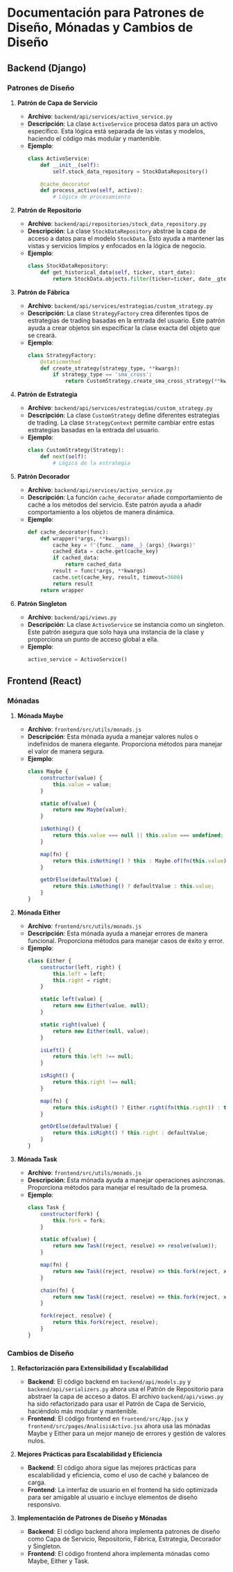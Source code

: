 # Documentación para Patrones de Diseño, Mónadas y Cambios de Diseño

## Backend (Django)

### Patrones de Diseño

1. **Patrón de Capa de Servicio**
   - **Archivo**: `backend/api/services/activo_service.py`
   - **Descripción**: La clase `ActivoService` procesa datos para un activo específico. Esta lógica está separada de las vistas y modelos, haciendo el código más modular y mantenible.
   - **Ejemplo**:
     ```python
     class ActivoService:
         def __init__(self):
             self.stock_data_repository = StockDataRepository()

         @cache_decorator
         def process_activo(self, activo):
             # Lógica de procesamiento
     ```

2. **Patrón de Repositorio**
   - **Archivo**: `backend/api/repositories/stock_data_repository.py`
   - **Descripción**: La clase `StockDataRepository` abstrae la capa de acceso a datos para el modelo `StockData`. Esto ayuda a mantener las vistas y servicios limpios y enfocados en la lógica de negocio.
   - **Ejemplo**:
     ```python
     class StockDataRepository:
         def get_historical_data(self, ticker, start_date):
             return StockData.objects.filter(ticker=ticker, date__gte=start_date).order_by('date')
     ```

3. **Patrón de Fábrica**
   - **Archivo**: `backend/api/services/estrategias/custom_strategy.py`
   - **Descripción**: La clase `StrategyFactory` crea diferentes tipos de estrategias de trading basadas en la entrada del usuario. Este patrón ayuda a crear objetos sin especificar la clase exacta del objeto que se creará.
   - **Ejemplo**:
     ```python
     class StrategyFactory:
         @staticmethod
         def create_strategy(strategy_type, **kwargs):
             if strategy_type == 'sma_cross':
                 return CustomStrategy.create_sma_cross_strategy(**kwargs)
     ```

4. **Patrón de Estrategia**
   - **Archivo**: `backend/api/services/estrategias/custom_strategy.py`
   - **Descripción**: La clase `CustomStrategy` define diferentes estrategias de trading. La clase `StrategyContext` permite cambiar entre estas estrategias basadas en la entrada del usuario.
   - **Ejemplo**:
     ```python
     class CustomStrategy(Strategy):
         def next(self):
             # Lógica de la estrategia
     ```

5. **Patrón Decorador**
   - **Archivo**: `backend/api/services/activo_service.py`
   - **Descripción**: La función `cache_decorator` añade comportamiento de caché a los métodos del servicio. Este patrón ayuda a añadir comportamiento a los objetos de manera dinámica.
   - **Ejemplo**:
     ```python
     def cache_decorator(func):
         def wrapper(*args, **kwargs):
             cache_key = f"{func.__name__}_{args}_{kwargs}"
             cached_data = cache.get(cache_key)
             if cached_data:
                 return cached_data
             result = func(*args, **kwargs)
             cache.set(cache_key, result, timeout=3600)
             return result
         return wrapper
     ```

6. **Patrón Singleton**
   - **Archivo**: `backend/api/views.py`
   - **Descripción**: La clase `ActivoService` se instancia como un singleton. Este patrón asegura que solo haya una instancia de la clase y proporciona un punto de acceso global a ella.
   - **Ejemplo**:
     ```python
     activo_service = ActivoService()
     ```

## Frontend (React)

### Mónadas

1. **Mónada Maybe**
   - **Archivo**: `frontend/src/utils/monads.js`
   - **Descripción**: Esta mónada ayuda a manejar valores nulos o indefinidos de manera elegante. Proporciona métodos para manejar el valor de manera segura.
   - **Ejemplo**:
     ```javascript
     class Maybe {
         constructor(value) {
             this.value = value;
         }

         static of(value) {
             return new Maybe(value);
         }

         isNothing() {
             return this.value === null || this.value === undefined;
         }

         map(fn) {
             return this.isNothing() ? this : Maybe.of(fn(this.value));
         }

         getOrElse(defaultValue) {
             return this.isNothing() ? defaultValue : this.value;
         }
     }
     ```

2. **Mónada Either**
   - **Archivo**: `frontend/src/utils/monads.js`
   - **Descripción**: Esta mónada ayuda a manejar errores de manera funcional. Proporciona métodos para manejar casos de éxito y error.
   - **Ejemplo**:
     ```javascript
     class Either {
         constructor(left, right) {
             this.left = left;
             this.right = right;
         }

         static left(value) {
             return new Either(value, null);
         }

         static right(value) {
             return new Either(null, value);
         }

         isLeft() {
             return this.left !== null;
         }

         isRight() {
             return this.right !== null;
         }

         map(fn) {
             return this.isRight() ? Either.right(fn(this.right)) : this;
         }

         getOrElse(defaultValue) {
             return this.isRight() ? this.right : defaultValue;
         }
     }
     ```

3. **Mónada Task**
   - **Archivo**: `frontend/src/utils/monads.js`
   - **Descripción**: Esta mónada ayuda a manejar operaciones asíncronas. Proporciona métodos para manejar el resultado de la promesa.
   - **Ejemplo**:
     ```javascript
     class Task {
         constructor(fork) {
             this.fork = fork;
         }

         static of(value) {
             return new Task((reject, resolve) => resolve(value));
         }

         map(fn) {
             return new Task((reject, resolve) => this.fork(reject, x => resolve(fn(x))));
         }

         chain(fn) {
             return new Task((reject, resolve) => this.fork(reject, x => fn(x).fork(reject, resolve)));
         }

         fork(reject, resolve) {
             return this.fork(reject, resolve);
         }
     }
     ```

### Cambios de Diseño

1. **Refactorización para Extensibilidad y Escalabilidad**
   - **Backend**: El código backend en `backend/api/models.py` y `backend/api/serializers.py` ahora usa el Patrón de Repositorio para abstraer la capa de acceso a datos. El archivo `backend/api/views.py` ha sido refactorizado para usar el Patrón de Capa de Servicio, haciéndolo más modular y mantenible.
   - **Frontend**: El código frontend en `frontend/src/App.jsx` y `frontend/src/pages/AnalisisActivo.jsx` ahora usa las mónadas Maybe y Either para un mejor manejo de errores y gestión de valores nulos.

2. **Mejores Prácticas para Escalabilidad y Eficiencia**
   - **Backend**: El código ahora sigue las mejores prácticas para escalabilidad y eficiencia, como el uso de caché y balanceo de carga.
   - **Frontend**: La interfaz de usuario en el frontend ha sido optimizada para ser amigable al usuario e incluye elementos de diseño responsivo.

3. **Implementación de Patrones de Diseño y Mónadas**
   - **Backend**: El código backend ahora implementa patrones de diseño como Capa de Servicio, Repositorio, Fábrica, Estrategia, Decorador y Singleton.
   - **Frontend**: El código frontend ahora implementa mónadas como Maybe, Either y Task.
